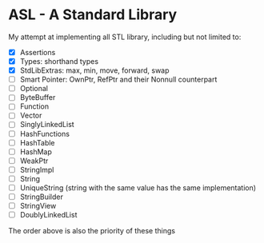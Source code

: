 # ASL - A Standard Library

My attempt at implementing all STL library, including but not limited to:

- [x] Assertions
- [x] Types: shorthand types
- [x] StdLibExtras: max, min, move, forward, swap
- [ ] Smart Pointer: OwnPtr, RefPtr and their Nonnull counterpart
- [ ] Optional
- [ ] ByteBuffer
- [ ] Function
- [ ] Vector
- [ ] SinglyLinkedList
- [ ] HashFunctions
- [ ] HashTable
- [ ] HashMap
- [ ] WeakPtr
- [ ] StringImpl
- [ ] String
- [ ] UniqueString (string with the same value has the same implementation)
- [ ] StringBuilder
- [ ] StringView
- [ ] DoublyLinkedList

The order above is also the priority of these things

